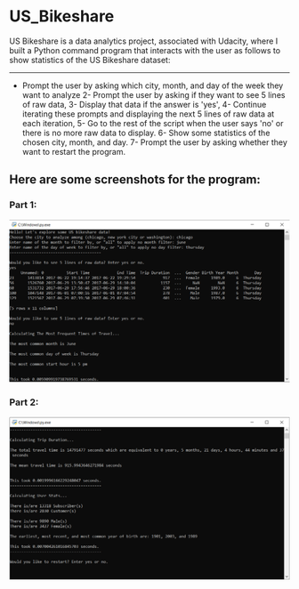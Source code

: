 # US_Bikeshare
US Bikeshare is a data analytics project, associated with Udacity, where I built a Python command program that interacts with the user as follows to show statistics of the US Bikeshare dataset:
  ***
  * Prompt the user by asking which city, month, and day of the week they want to analyze
  2- Prompt the user by asking if they want to see 5 lines of raw data,
  3- Display that data if the answer is 'yes',
  4- Continue iterating these prompts and displaying the next 5 lines of raw data at each iteration,
  5- Go to the rest of the script when the user says 'no' or there is no more raw data to display.
  6- Show some statistics of the chosen city, month, and day.
  7- Prompt the user by asking whether they want to restart the program.

## Here are some screenshots for the program:

### Part 1:

![alt text](https://github.com/moamenabdelrahman/US_Bikeshare/blob/main/Images/Shot1.png?raw=true)

### Part 2:

![alt text](https://github.com/moamenabdelrahman/US_Bikeshare/blob/main/Images/Shot2.png?raw=true)

